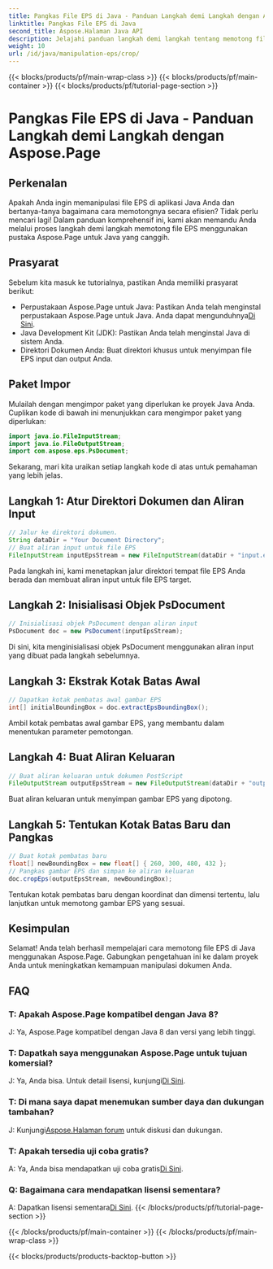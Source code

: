 ```yaml
---
title: Pangkas File EPS di Java - Panduan Langkah demi Langkah dengan Aspose.Page
linktitle: Pangkas File EPS di Java
second_title: Aspose.Halaman Java API
description: Jelajahi panduan langkah demi langkah tentang memotong file EPS di Java menggunakan Aspose.Page. Tingkatkan keterampilan manipulasi dokumen Anda dengan mudah.
weight: 10
url: /id/java/manipulation-eps/crop/
---
```


{{< blocks/products/pf/main-wrap-class >}}
{{< blocks/products/pf/main-container >}}
{{< blocks/products/pf/tutorial-page-section >}}

# Pangkas File EPS di Java - Panduan Langkah demi Langkah dengan Aspose.Page

## Perkenalan
Apakah Anda ingin memanipulasi file EPS di aplikasi Java Anda dan bertanya-tanya bagaimana cara memotongnya secara efisien? Tidak perlu mencari lagi! Dalam panduan komprehensif ini, kami akan memandu Anda melalui proses langkah demi langkah memotong file EPS menggunakan pustaka Aspose.Page untuk Java yang canggih.
## Prasyarat
Sebelum kita masuk ke tutorialnya, pastikan Anda memiliki prasyarat berikut:
-  Perpustakaan Aspose.Page untuk Java: Pastikan Anda telah menginstal perpustakaan Aspose.Page untuk Java. Anda dapat mengunduhnya[Di Sini](https://releases.aspose.com/page/java/).
- Java Development Kit (JDK): Pastikan Anda telah menginstal Java di sistem Anda.
- Direktori Dokumen Anda: Buat direktori khusus untuk menyimpan file EPS input dan output Anda.
## Paket Impor
Mulailah dengan mengimpor paket yang diperlukan ke proyek Java Anda. Cuplikan kode di bawah ini menunjukkan cara mengimpor paket yang diperlukan:
```java
import java.io.FileInputStream;
import java.io.FileOutputStream;
import com.aspose.eps.PsDocument;
```
Sekarang, mari kita uraikan setiap langkah kode di atas untuk pemahaman yang lebih jelas.
## Langkah 1: Atur Direktori Dokumen dan Aliran Input
```java
// Jalur ke direktori dokumen.
String dataDir = "Your Document Directory";
// Buat aliran input untuk file EPS
FileInputStream inputEpsStream = new FileInputStream(dataDir + "input.eps");
```
Pada langkah ini, kami menetapkan jalur direktori tempat file EPS Anda berada dan membuat aliran input untuk file EPS target.
## Langkah 2: Inisialisasi Objek PsDocument
```java
// Inisialisasi objek PsDocument dengan aliran input
PsDocument doc = new PsDocument(inputEpsStream);
```
Di sini, kita menginisialisasi objek PsDocument menggunakan aliran input yang dibuat pada langkah sebelumnya.
## Langkah 3: Ekstrak Kotak Batas Awal
```java
// Dapatkan kotak pembatas awal gambar EPS
int[] initialBoundingBox = doc.extractEpsBoundingBox();
```
Ambil kotak pembatas awal gambar EPS, yang membantu dalam menentukan parameter pemotongan.
## Langkah 4: Buat Aliran Keluaran
```java
// Buat aliran keluaran untuk dokumen PostScript
FileOutputStream outputEpsStream = new FileOutputStream(dataDir + "output_crop.eps");
```
Buat aliran keluaran untuk menyimpan gambar EPS yang dipotong.
## Langkah 5: Tentukan Kotak Batas Baru dan Pangkas
```java
// Buat kotak pembatas baru
float[] newBoundingBox = new float[] { 260, 300, 480, 432 };
// Pangkas gambar EPS dan simpan ke aliran keluaran
doc.cropEps(outputEpsStream, newBoundingBox);
```
Tentukan kotak pembatas baru dengan koordinat dan dimensi tertentu, lalu lanjutkan untuk memotong gambar EPS yang sesuai.
## Kesimpulan
Selamat! Anda telah berhasil mempelajari cara memotong file EPS di Java menggunakan Aspose.Page. Gabungkan pengetahuan ini ke dalam proyek Anda untuk meningkatkan kemampuan manipulasi dokumen Anda.
## FAQ
### T: Apakah Aspose.Page kompatibel dengan Java 8?
J: Ya, Aspose.Page kompatibel dengan Java 8 dan versi yang lebih tinggi.
### T: Dapatkah saya menggunakan Aspose.Page untuk tujuan komersial?
 J: Ya, Anda bisa. Untuk detail lisensi, kunjungi[Di Sini](https://purchase.aspose.com/buy).
### T: Di mana saya dapat menemukan sumber daya dan dukungan tambahan?
 J: Kunjungi[Aspose.Halaman forum](https://forum.aspose.com/c/page/39) untuk diskusi dan dukungan.
### T: Apakah tersedia uji coba gratis?
 A: Ya, Anda bisa mendapatkan uji coba gratis[Di Sini](https://releases.aspose.com/).
### Q: Bagaimana cara mendapatkan lisensi sementara?
 A: Dapatkan lisensi sementara[Di Sini](https://purchase.aspose.com/temporary-license/).
{{< /blocks/products/pf/tutorial-page-section >}}

{{< /blocks/products/pf/main-container >}}
{{< /blocks/products/pf/main-wrap-class >}}

{{< blocks/products/products-backtop-button >}}
